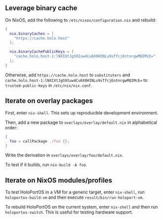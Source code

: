 ## Leverage binary cache

On NixOS, add the following to `/etc/nixos/configuration.nix` and rebuild:

```nix
{
  nix.binaryCaches = [
    "https://cache.holo.host"
  ];

  nix.binaryCachePublicKeys = [
    "cache.holo.host-1:lNXIXtJgS9Iuw4Cu6X0HINLu9sTfcjEntnrgwMQIMcE="
  ];
}
```

Otherwise, add `https://cache.holo.host` to `substituters` and
`cache.holo.host-1:lNXIXtJgS9Iuw4Cu6X0HINLu9sTfcjEntnrgwMQIMcE=` to
`trusted-public-keys` in `/etc/nix/nix.conf`.

## Iterate on overlay packages

First, enter `nix-shell`. This sets up reproducible development environment.

Then, add a new package to `overlays/overlay/default.nix` in alphabetical order:

```nix
{
  foo = callPackage ./foo {};
}
```

Write the derivation in `overlays/overlay/foo/default.nix`.

To test if it builds, run `nix-build -A foo`.

## Iterate on NixOS modules/profiles

To test HoloPortOS in a VM for a generic target, enter `nix-shell`, run
`holoportos-build-vm` and then execute `result/bin/run-holoport-vm`.

To rebuild HoloPortOS on the current system, enter `nix-shell` and then run
`holoportos-switch`. This is useful for testing hardware support.
